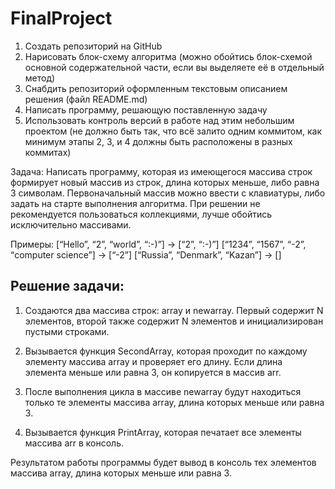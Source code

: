 # FinalProject
1. Создать репозиторий на GitHub
2. Нарисовать блок-схему алгоритма (можно обойтись блок-схемой основной содержательной части, если вы выделяете её в отдельный метод)
3. Снабдить репозиторий оформленным текстовым описанием решения (файл README.md)
4. Написать программу, решающую поставленную задачу
5. Использовать контроль версий в работе над этим небольшим проектом (не должно быть так, что всё залито одним коммитом, как минимум этапы 2, 3, и 4 должны быть расположены в разных коммитах)

Задача: Написать программу, которая из имеющегося массива строк формирует новый массив из строк, длина которых меньше, либо равна 3 символам. Первоначальный массив можно ввести с клавиатуры, либо задать на старте выполнения алгоритма. При решении не рекомендуется пользоваться коллекциями, лучше обойтись исключительно массивами.

Примеры:
[“Hello”, “2”, “world”, “:-)”] → [“2”, “:-)”]
[“1234”, “1567”, “-2”, “computer science”] → [“-2”]
[“Russia”, “Denmark”, “Kazan”] → []

## Решение задачи:

1. Создаются два массива строк: array и newarray. Первый содержит N элементов, второй также содержит N элементов и инициализирован пустыми строками.

2. Вызывается функция SecondArray, которая проходит по каждому элементу массива array и проверяет его длину. Если длина элемента меньше или равна 3, он копируется в массив arr.

3. После выполнения цикла в массиве newarray будут находиться только те элементы массива array, длина которых меньше или равна 3.

4. Вызывается функция PrintArray, которая печатает все элементы массива arr в консоль.

Результатом работы программы будет вывод в консоль тех элементов массива array, длина которых меньше или равна 3.
